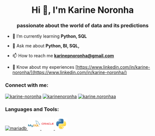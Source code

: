 <h1 align="center">Hi 👋, I'm Karine Noronha</h1>
<h3 align="center">passionate about the world of data and its predictions</h3>

- 🌱 I’m currently learning **Python, SQL**

- 💬 Ask me about **Python, BI, SQL,**

- 📫 How to reach me **karinepnoronha@gmail.com**

- 📄 Know about my experiences [https://www.linkedin.com/in/karine-noronha/](https://www.linkedin.com/in/karine-noronha/)

<h3 align="left">Connect with me:</h3>
<p align="left">
<a href="https://linkedin.com/in/karine-noronha" target="blank"><img align="center" src="https://raw.githubusercontent.com/rahuldkjain/github-profile-readme-generator/master/src/images/icons/Social/linked-in-alt.svg" alt="karine-noronha" height="30" width="40" /></a>
<a href="https://fb.com/karinenoronha" target="blank"><img align="center" src="https://raw.githubusercontent.com/rahuldkjain/github-profile-readme-generator/master/src/images/icons/Social/facebook.svg" alt="karinenoronha" height="30" width="40" /></a>
<a href="https://instagram.com/karine.noronhaa" target="blank"><img align="center" src="https://raw.githubusercontent.com/rahuldkjain/github-profile-readme-generator/master/src/images/icons/Social/instagram.svg" alt="karine.noronhaa" height="30" width="40" /></a>
</p>

<h3 align="left">Languages and Tools:</h3>
<p align="left"> <a href="https://mariadb.org/" target="_blank" rel="noreferrer"> <img src="https://www.vectorlogo.zone/logos/mariadb/mariadb-icon.svg" alt="mariadb" width="40" height="40"/> </a> <a href="https://www.mysql.com/" target="_blank" rel="noreferrer"> <img src="https://raw.githubusercontent.com/devicons/devicon/master/icons/mysql/mysql-original-wordmark.svg" alt="mysql" width="40" height="40"/> </a> <a href="https://www.oracle.com/" target="_blank" rel="noreferrer"> <img src="https://raw.githubusercontent.com/devicons/devicon/master/icons/oracle/oracle-original.svg" alt="oracle" width="40" height="40"/> </a> <a href="https://www.python.org" target="_blank" rel="noreferrer"> <img src="https://raw.githubusercontent.com/devicons/devicon/master/icons/python/python-original.svg" alt="python" width="40" height="40"/> </a> </p>




<!---





- 👋 Hi, I’m @karinenoronha
- 👀 I’m interested in ...
- 🌱 I’m currently learning ...
- 💞️ I’m looking to collaborate on ...
- 📫 How to reach me ...


karinenoronha/karinenoronha is a ✨ special ✨ repository because its `README.md` (this file) appears on your GitHub profile.
You can click the Preview link to take a look at your changes.
--->

